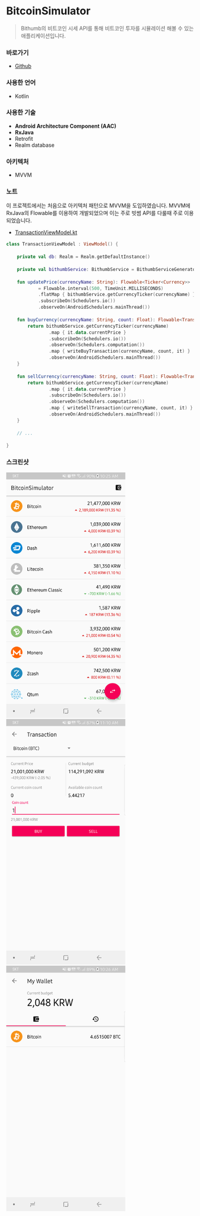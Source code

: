 # BitcoinSimulator

> Bithumb의 비트코인 시세 API를 통해 비트코인 투자를 시뮬레이션 해볼 수 있는 애플리케이션입니다.

### 바로가기

- [Github](https://github.com/namhyun-gu/BitcoinSimulator)

### 사용한 언어

- Kotlin

### 사용한 기술

- **Android Architecture Component (AAC)**
- **RxJava**
- Retrofit
- Realm database

### 아키텍처

- MVVM

### 노트

이 프로젝트에서는 처음으로 아키텍처 패턴으로 MVVM을 도입하였습니다.
MVVM에 RxJava의 Flowable를 이용하여 개발되었으며 이는 주로 빗썸 API를 다룰때 주로 이용되었습니다.

- [TransactionViewModel.kt](https://github.com/namhyun-gu/BitcoinSimulator/blob/master/app/src/main/java/dev/namhyun/bitcoinsimulator/transaction/TransactionViewModel.kt)

```kotlin
class TransactionViewModel : ViewModel() {

    private val db: Realm = Realm.getDefaultInstance()

    private val bithumbService: BithumbService = BithumbServiceGenerator.generate()

    fun updatePrice(currencyName: String): Flowable<Ticker<Currency>>
            = Flowable.interval(500, TimeUnit.MILLISECONDS)
            .flatMap { bithumbService.getCurrencyTicker(currencyName) }
            .subscribeOn(Schedulers.io())
            .observeOn(AndroidSchedulers.mainThread())

    fun buyCurrency(currencyName: String, count: Float): Flowable<TransactionStatus> {
        return bithumbService.getCurrencyTicker(currencyName)
                .map { it.data.currentPrice }
                .subscribeOn(Schedulers.io())
                .observeOn(Schedulers.computation())
                .map { writeBuyTransaction(currencyName, count, it) }
                .observeOn(AndroidSchedulers.mainThread())
    }

    fun sellCurrency(currencyName: String, count: Float): Flowable<TransactionStatus> {
        return bithumbService.getCurrencyTicker(currencyName)
                .map { it.data.currentPrice }
                .subscribeOn(Schedulers.io())
                .observeOn(Schedulers.computation())
                .map { writeSellTransaction(currencyName, count, it) }
                .observeOn(AndroidSchedulers.mainThread())
    }

    // ...

}
```

### 스크린샷

<img src="https://raw.githubusercontent.com/namhyun-gu/BitcoinSimulator/master/screenshots/device-2017-12-27-102600.png" width="320">
<img src="https://raw.githubusercontent.com/namhyun-gu/BitcoinSimulator/master/screenshots/device-2017-12-28-111103.png" width="320">
<img src="https://raw.githubusercontent.com/namhyun-gu/BitcoinSimulator/master/screenshots/device-2017-12-27-102655.png" width="320">
